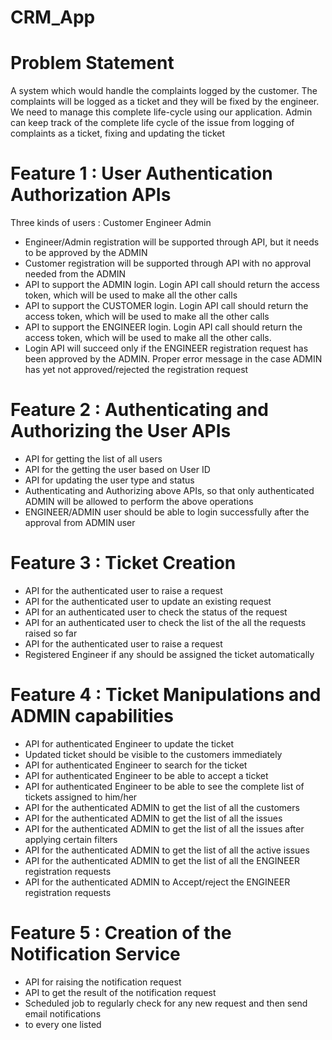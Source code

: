 # CRM_App


# Problem Statement

 A system which would handle the complaints logged by the customer.
The complaints will be logged as a ticket and they will be fixed by the engineer. We need to manage this complete 
life-cycle using our application. 
Admin can keep track of the complete life cycle of the issue from logging of complaints as a ticket, fixing and updating 
the ticket

# Feature 1 : User Authentication Authorization APIs

Three kinds of users :
Customer
Engineer
Admin
- Engineer/Admin registration will be supported through API, but it needs to be approved by the ADMIN
- Customer registration will be supported through API with no approval needed from the ADMIN
- API to support the ADMIN login. Login API call should return the access token, which will be used to make all
 the other calls
- API to support the CUSTOMER login. Login API call should return the access token, which will be used to make
 all the other calls
- API to support the ENGINEER login. Login API call should return the access token, which will be used to make all
 the other calls.
- Login API will succeed only if the ENGINEER registration request has been approved by the ADMIN. Proper error
 message in the case ADMIN has yet not approved/rejected the registration request
 
 
 # Feature 2 : Authenticating and Authorizing the User APIs

- API for getting the list of all users
- API for the getting the user based on User ID
- API for updating the user type and status
- Authenticating and Authorizing above APIs, so that only authenticated ADMIN will be allowed to perform 
the above operations
- ENGINEER/ADMIN user should be able to login successfully after the approval from ADMIN user


# Feature 3 : Ticket Creation
- API for the authenticated user to raise a request
- API for the authenticated user to update an existing request
- API for an authenticated user to check the status of the request
- API for an authenticated user to check the list of the all the requests raised so far
- API for the authenticated user to raise a request
- Registered Engineer if any should be assigned the ticket automatically


# Feature 4 : Ticket Manipulations and ADMIN capabilities
- API for authenticated Engineer to update the ticket
- Updated ticket should be visible to the customers immediately
- API for authenticated Engineer to search for the ticket
- API for authenticated Engineer to be able to accept a ticket
- API for authenticated Engineer to be able to see the complete list of tickets assigned to him/her
- API for the authenticated ADMIN to get the list of all the customers
- API for the authenticated ADMIN to get the list of all the issues
- API for the authenticated ADMIN to get the list of all the issues after applying certain filters
- API for the authenticated ADMIN to get the list of all the active issues
- API for the authenticated ADMIN to get the list of all the ENGINEER registration requests
- API for the authenticated ADMIN to Accept/reject the ENGINEER registration requests

# Feature 5 : Creation of the Notification Service
- API for raising the notification request
- API to get the result of the notification request
- Scheduled job to regularly check for any new request and then send email notifications
- to every one listed
 
 
